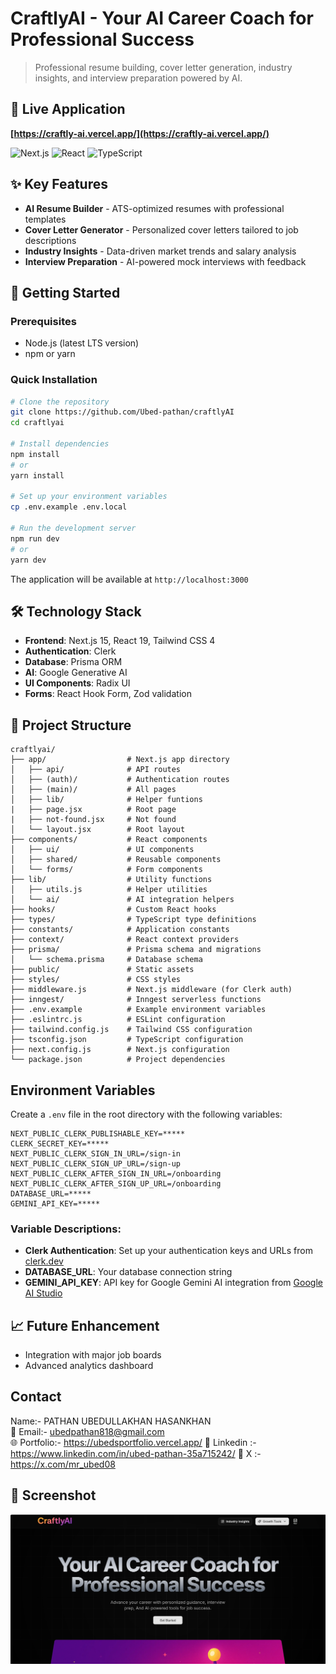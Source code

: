 # CraftlyAI - Your AI Career Coach for Professional Success

> Professional resume building, cover letter generation, industry insights, and interview preparation powered by AI.

## 📱 Live Application

**[https://craftly-ai.vercel.app/](https://craftly-ai.vercel.app/)**

![Next.js](https://img.shields.io/badge/Next.js-15+-black?style=flat-square&logo=next.js)
![React](https://img.shields.io/badge/React-19+-blue?style=flat-square&logo=react)
![TypeScript](https://img.shields.io/badge/TypeScript-5+-blue?style=flat-square&logo=typescript)

## ✨ Key Features

- **AI Resume Builder** - ATS-optimized resumes with professional templates
- **Cover Letter Generator** - Personalized cover letters tailored to job descriptions
- **Industry Insights** - Data-driven market trends and salary analysis
- **Interview Preparation** - AI-powered mock interviews with feedback

## 🚀 Getting Started

### Prerequisites
- Node.js (latest LTS version)
- npm or yarn

### Quick Installation

```bash
# Clone the repository
git clone https://github.com/Ubed-pathan/craftlyAI
cd craftlyai

# Install dependencies
npm install
# or
yarn install

# Set up your environment variables
cp .env.example .env.local

# Run the development server
npm run dev
# or
yarn dev
```

The application will be available at `http://localhost:3000`


## 🛠️ Technology Stack

- **Frontend**: Next.js 15, React 19, Tailwind CSS 4
- **Authentication**: Clerk
- **Database**: Prisma ORM
- **AI**: Google Generative AI
- **UI Components**: Radix UI
- **Forms**: React Hook Form, Zod validation

## 📁 Project Structure

```
craftlyai/
├── app/                  # Next.js app directory
│   ├── api/              # API routes
│   ├── (auth)/           # Authentication routes
│   ├── (main)/           # All pages
│   ├── lib/              # Helper funtions
|   ├── page.jsx          # Root page
|   ├── not-found.jsx     # Not found
│   └── layout.jsx        # Root layout
├── components/           # React components
│   ├── ui/               # UI components
│   ├── shared/           # Reusable components
│   └── forms/            # Form components
├── lib/                  # Utility functions
│   ├── utils.js          # Helper utilities
│   └── ai/               # AI integration helpers
├── hooks/                # Custom React hooks
├── types/                # TypeScript type definitions
├── constants/            # Application constants
├── context/              # React context providers
├── prisma/               # Prisma schema and migrations
│   └── schema.prisma     # Database schema
├── public/               # Static assets
├── styles/               # CSS styles
├── middleware.js         # Next.js middleware (for Clerk auth)
├── inngest/              # Inngest serverless functions
├── .env.example          # Example environment variables
├── .eslintrc.js          # ESLint configuration
├── tailwind.config.js    # Tailwind CSS configuration  
├── tsconfig.json         # TypeScript configuration
├── next.config.js        # Next.js configuration
└── package.json          # Project dependencies
```

## Environment Variables

Create a `.env` file in the root directory with the following variables:

```
NEXT_PUBLIC_CLERK_PUBLISHABLE_KEY=*****
CLERK_SECRET_KEY=*****
NEXT_PUBLIC_CLERK_SIGN_IN_URL=/sign-in
NEXT_PUBLIC_CLERK_SIGN_UP_URL=/sign-up
NEXT_PUBLIC_CLERK_AFTER_SIGN_IN_URL=/onboarding
NEXT_PUBLIC_CLERK_AFTER_SIGN_UP_URL=/onboarding
DATABASE_URL=*****
GEMINI_API_KEY=*****
```

### Variable Descriptions:
- **Clerk Authentication**: Set up your authentication keys and URLs from [clerk.dev](https://clerk.dev)
- **DATABASE_URL**: Your database connection string
- **GEMINI_API_KEY**: API key for Google Gemini AI integration from [Google AI Studio](https://aistudio.google.com/)

## 📈 Future Enhancement

- Integration with major job boards
- Advanced analytics dashboard

## Contact
Name:- PATHAN UBEDULLAKHAN HASANKHAN                                                           
📜 Email:- ubedpathan818@gmail.com                                                                
🌐 Portfolio:- https://ubedsportfolio.vercel.app/ 
📱 Linkedin :- https://www.linkedin.com/in/ubed-pathan-35a715242/
🤖 X :- https://x.com/mr_ubed08

## 📱 Screenshot
![CraftlyAI Dashboard](/public/Demo.png)